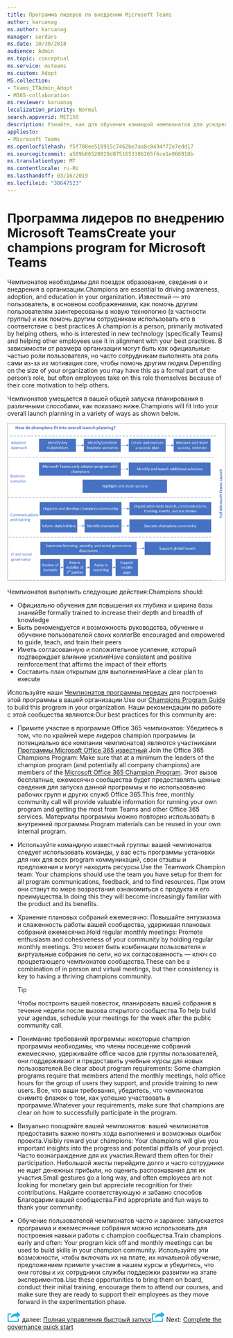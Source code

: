 ```yaml
---
title: Программа лидеров по внедрению Microsoft Teams
author: karuanag
ms.author: karuanag
manager: serdars
ms.date: 10/30/2018
audience: Admin
ms.topic: conceptual
ms.service: msteams
ms.custom: Adopt
MS.collection:
- Teams_ITAdmin_Adopt
- M365-collaboration
ms.reviewer: karuanag
localization_priority: Normal
search.appverid: MET150
description: Узнайте, как для обучения командой чемпионатов для ускорения освоения группами.
appliesto:
- Microsoft Teams
ms.openlocfilehash: f5f708ee518915c7462be7aa8c8494f72e7edd17
ms.sourcegitcommit: a589b86520028d8751653386265f6ce1e066818b
ms.translationtype: MT
ms.contentlocale: ru-RU
ms.lasthandoff: 03/16/2019
ms.locfileid: "30647523"
---
```

# <a name="create-your-champions-program-for-microsoft-teams"></a><span data-ttu-id="dfc2b-103">Программа лидеров по внедрению Microsoft Teams</span><span class="sxs-lookup"><span data-stu-id="dfc2b-103">Create your champions program for Microsoft Teams</span></span>

<span data-ttu-id="dfc2b-104">Чемпионатов необходимы для поездок образование, сведения о и внедрения в организации.</span><span class="sxs-lookup"><span data-stu-id="dfc2b-104">Champions are essential to driving awareness, adoption, and education in your organization.</span></span> <span data-ttu-id="dfc2b-105">Известный — это пользователь, в основном соображениями, как помочь другим пользователям заинтересованы в новую технологию (в частности группы) и как помочь другим сотрудникам использовать его в соответствие с best practices.</span><span class="sxs-lookup"><span data-stu-id="dfc2b-105">A champion is a person, primarily motivated by helping others, who is interested in new technology (specifically Teams) and helping other employees use it in alignment with your best practices.</span></span> <span data-ttu-id="dfc2b-106">В зависимости от размера организации могут быть как официальные частью роли пользователя, но часто сотрудникам выполнять эта роль сами из-за их мотивация core, чтобы помочь другим людям.</span><span class="sxs-lookup"><span data-stu-id="dfc2b-106">Depending on the size of your organization you may have this as a formal part of the person’s role, but often employees take on this role themselves because of their core motivation to help others.</span></span>

<span data-ttu-id="dfc2b-107">Чемпионатов умещается в вашей общей запуска планирования в различными способами, как показано ниже.</span><span class="sxs-lookup"><span data-stu-id="dfc2b-107">Champions will fit into your overall launch planning in a variety of ways as shown below.</span></span>

![Планирование запуска и чемпионатов](media/teams-adoption-champions.png)

<span data-ttu-id="dfc2b-109">Чемпионатов выполнить следующие действия:</span><span class="sxs-lookup"><span data-stu-id="dfc2b-109">Champions should:</span></span>

- <span data-ttu-id="dfc2b-110">Официально обучения для повышения их глубина и ширина базы знаний</span><span class="sxs-lookup"><span data-stu-id="dfc2b-110">Be formally trained to increase their depth and breadth of knowledge</span></span>
- <span data-ttu-id="dfc2b-111">Быть рекомендуется и возможность руководства, обучение и обучение пользователей своих коллег</span><span class="sxs-lookup"><span data-stu-id="dfc2b-111">Be encouraged and empowered to guide, teach, and train their peers</span></span>
- <span data-ttu-id="dfc2b-112">Иметь согласованную и положительное усиление, который подтверждает влияние усилия</span><span class="sxs-lookup"><span data-stu-id="dfc2b-112">Have consistent and positive reinforcement that affirms the impact of their efforts</span></span>
- <span data-ttu-id="dfc2b-113">Составить план открытым для выполнения</span><span class="sxs-lookup"><span data-stu-id="dfc2b-113">Have a clear plan to execute</span></span>

<span data-ttu-id="dfc2b-114">Используйте наши [Чемпионатов программы передач](https://go.microsoft.com/fwlink/?linkid=854665) для построения этой программы в вашей организации.</span><span class="sxs-lookup"><span data-stu-id="dfc2b-114">Use our [Champions Program Guide](https://go.microsoft.com/fwlink/?linkid=854665) to build this program in your organization.</span></span> <span data-ttu-id="dfc2b-115">Наши рекомендации по работе с этой сообщества являются:</span><span class="sxs-lookup"><span data-stu-id="dfc2b-115">Our best practices for this community are:</span></span>

- <span data-ttu-id="dfc2b-116">Примите участие в программе Office 365 чемпионатов: Убедитесь в том, что по крайней мере лидеров champion программы (и потенциально все компании чемпионатов) являются участниками [Программы Microsoft Office 365 известный](https://aka.ms/O365Champions).</span><span class="sxs-lookup"><span data-stu-id="dfc2b-116">Join the Office 365 Champions Program: Make sure that at a minimum the leaders of the champion program (and potentially all company champions) are members of the [Microsoft Office 365 Champion Program](https://aka.ms/O365Champions).</span></span> <span data-ttu-id="dfc2b-117">Этот вызов бесплатные, ежемесячно сообщества будет предоставлять ценные сведения для запуска данной программы и по использованию рабочих групп и других служб Office 365.</span><span class="sxs-lookup"><span data-stu-id="dfc2b-117">This free, monthly community call will provide valuable information for running your own program and getting the most from Teams and other Office 365 services.</span></span> <span data-ttu-id="dfc2b-118">Материалы программы можно повторно использовать в внутренней программы.</span><span class="sxs-lookup"><span data-stu-id="dfc2b-118">Program materials can be reused in your own internal program.</span></span>

- <span data-ttu-id="dfc2b-119">Используйте командную известный группы: вашей чемпионатов следует использовать команды, у вас есть программы установки для них для всех program коммуникаций, свои отзывы и предложения и могут находить ресурсы.</span><span class="sxs-lookup"><span data-stu-id="dfc2b-119">Use the Teamwork Champion team: Your champions should use the team you have setup for them for all program communications, feedback, and to find resources.</span></span>  <span data-ttu-id="dfc2b-120">При этом они станут по мере возрастания ознакомиться с продукта и его преимущества.</span><span class="sxs-lookup"><span data-stu-id="dfc2b-120">In doing this they will become increasingly familiar with the product and its benefits.</span></span>

- <span data-ttu-id="dfc2b-121">Хранение плановых собраний ежемесячно: Повышайте энтузиазма и слаженность работы вашей сообщества, удерживая плановых собраний ежемесячно.</span><span class="sxs-lookup"><span data-stu-id="dfc2b-121">Hold regular monthly meetings: Promote enthusiasm and cohesiveness of your community by holding regular monthly meetings.</span></span> <span data-ttu-id="dfc2b-122">Это может быть комбинации пользователя и виртуальные собрания по сети, но их согласованность — ключ со процветающего чемпионатов сообщества.</span><span class="sxs-lookup"><span data-stu-id="dfc2b-122">These can be a combination of in person and virtual meetings, but their consistency is key to having a thriving champions community.</span></span>

    > [!TIP]
    > <span data-ttu-id="dfc2b-123">Чтобы построить вашей повесток, планировать вашей собрания в течение недели после вызова открытого сообщества.</span><span class="sxs-lookup"><span data-stu-id="dfc2b-123">To help build your agendas, schedule your meetings for the week after the public community call.</span></span> 

- <span data-ttu-id="dfc2b-124">Понимание требований программы: некоторые champion программы необходимы, что члены посещение собраний ежемесячно, удерживайте office часов для группы пользователей, они поддерживают и предоставить учебные курсы для новых пользователей.</span><span class="sxs-lookup"><span data-stu-id="dfc2b-124">Be clear about program requirements: Some champion programs require that members attend the monthly meetings, hold office hours for the group of users they support, and provide training to new users.</span></span> <span data-ttu-id="dfc2b-125">Все, что ваши требования, убедитесь, что чемпионатов снимите флажок о том, как успешно участвовать в программе.</span><span class="sxs-lookup"><span data-stu-id="dfc2b-125">Whatever your requirements, make sure that champions are clear on how to successfully participate in the program.</span></span>

- <span data-ttu-id="dfc2b-126">Визуально поощряйте вашей чемпионатов: вашей чемпионатов предоставить важно понять хода выполнения и возможных ошибок проекта.</span><span class="sxs-lookup"><span data-stu-id="dfc2b-126">Visibly reward your champions: Your champions will give you important insights into the progress and potential pitfalls of your project.</span></span> <span data-ttu-id="dfc2b-127">Часто вознаграждение для их участия.</span><span class="sxs-lookup"><span data-stu-id="dfc2b-127">Reward them often for their participation.</span></span> <span data-ttu-id="dfc2b-128">Небольшой жесты перейдите долго и часто сотрудники не ищет денежных прибыли, но оценить распознавания для их участия.</span><span class="sxs-lookup"><span data-stu-id="dfc2b-128">Small gestures go a long way, and often employees are not looking for monetary gain but appreciate recognition for their contributions.</span></span> <span data-ttu-id="dfc2b-129">Найдите соответствующую и забавно способов Благодарим вашей сообщества.</span><span class="sxs-lookup"><span data-stu-id="dfc2b-129">Find appropriate and fun ways to thank your community.</span></span> 

- <span data-ttu-id="dfc2b-130">Обучение пользователей чемпионатов часто и заранее: запускается программа и ежемесячные собрания можно использовать для построения навыки работы с champion сообщества.</span><span class="sxs-lookup"><span data-stu-id="dfc2b-130">Train champions early and often: Your program kick off and monthly meetings can be used to build skills in your champion community.</span></span> <span data-ttu-id="dfc2b-131">Используйте эти возможности, чтобы включать их на плате, их начальной обучение, предложением примите участие в нашем курсы и убедитесь, что они готовы к их сотрудники службы поддержки развитии на этапе экспериментов.</span><span class="sxs-lookup"><span data-stu-id="dfc2b-131">Use these opportunities to bring them on board, conduct their initial training, encourage them to attend our courses, and make sure they are ready to support their employees as they move forward in the experimentation phase.</span></span>  

<span data-ttu-id="dfc2b-132">![Далее действия значок](media/teams-adoption-next-icon.png) далее: [Полная управления быстрый запуск](teams-adoption-governance-quick-start.md)</span><span class="sxs-lookup"><span data-stu-id="dfc2b-132">![Next Steps icon](media/teams-adoption-next-icon.png) Next: [Complete the governance quick start](teams-adoption-governance-quick-start.md)</span></span>

